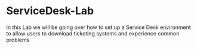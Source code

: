 # ServiceDesk-Lab
In this Lab we will be going over how to set up a Service Desk environment to allow users to download ticketing systems and experience common problems
